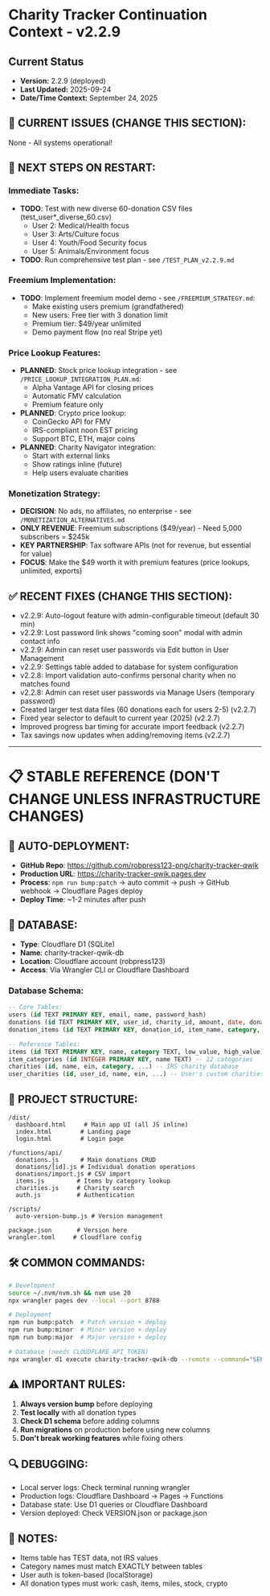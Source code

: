 # Charity Tracker Continuation Context - v2.2.9

## Current Status
- **Version:** 2.2.9 (deployed)
- **Last Updated:** 2025-09-24
- **Date/Time Context:** September 24, 2025

## 🚨 CURRENT ISSUES (CHANGE THIS SECTION):

None - All systems operational!

## 📌 NEXT STEPS ON RESTART:

### Immediate Tasks:
- **TODO**: Test with new diverse 60-donation CSV files (test_user*_diverse_60.csv)
  - User 2: Medical/Health focus
  - User 3: Arts/Culture focus
  - User 4: Youth/Food Security focus
  - User 5: Animals/Environment focus
- **TODO**: Run comprehensive test plan - see `/TEST_PLAN_v2.2.9.md`

### Freemium Implementation:
- **TODO**: Implement freemium model demo - see `/FREEMIUM_STRATEGY.md`:
  - Make existing users premium (grandfathered)
  - New users: Free tier with 3 donation limit
  - Premium tier: $49/year unlimited
  - Demo payment flow (no real Stripe yet)

### Price Lookup Features:
- **PLANNED**: Stock price lookup integration - see `/PRICE_LOOKUP_INTEGRATION_PLAN.md`:
  - Alpha Vantage API for closing prices
  - Automatic FMV calculation
  - Premium feature only
- **PLANNED**: Crypto price lookup:
  - CoinGecko API for FMV
  - IRS-compliant noon EST pricing
  - Support BTC, ETH, major coins
- **PLANNED**: Charity Navigator integration:
  - Start with external links
  - Show ratings inline (future)
  - Help users evaluate charities

### Monetization Strategy:
- **DECISION**: No ads, no affiliates, no enterprise - see `/MONETIZATION_ALTERNATIVES.md`
- **ONLY REVENUE**: Freemium subscriptions ($49/year) - Need 5,000 subscribers = $245k
- **KEY PARTNERSHIP**: Tax software APIs (not for revenue, but essential for value)
- **FOCUS**: Make the $49 worth it with premium features (price lookups, unlimited, exports)

## ✅ RECENT FIXES (CHANGE THIS SECTION):
- v2.2.9: Auto-logout feature with admin-configurable timeout (default 30 min)
- v2.2.9: Lost password link shows "coming soon" modal with admin contact info
- v2.2.9: Admin can reset user passwords via Edit button in User Management
- v2.2.9: Settings table added to database for system configuration
- v2.2.8: Import validation auto-confirms personal charity when no matches found
- v2.2.8: Admin can reset user passwords via Manage Users (temporary password)
- Created larger test data files (60 donations each for users 2-5) (v2.2.7)
- Fixed year selector to default to current year (2025) (v2.2.7)
- Improved progress bar timing for accurate import feedback (v2.2.7)
- Tax savings now updates when adding/removing items (v2.2.7)

---

# 📋 STABLE REFERENCE (DON'T CHANGE UNLESS INFRASTRUCTURE CHANGES)

## 🔧 AUTO-DEPLOYMENT:
- **GitHub Repo**: https://github.com/robpress123-png/charity-tracker-qwik
- **Production URL**: https://charity-tracker-qwik.pages.dev
- **Process**: `npm run bump:patch` → auto commit → push → GitHub webhook → Cloudflare Pages deploy
- **Deploy Time**: ~1-2 minutes after push

## 💾 DATABASE:
- **Type**: Cloudflare D1 (SQLite)
- **Name**: charity-tracker-qwik-db
- **Location**: Cloudflare account (robpress123)
- **Access**: Via Wrangler CLI or Cloudflare Dashboard

### Database Schema:
```sql
-- Core Tables:
users (id TEXT PRIMARY KEY, email, name, password_hash)
donations (id TEXT PRIMARY KEY, user_id, charity_id, amount, date, donation_type, ...)
donation_items (id TEXT PRIMARY KEY, donation_id, item_name, category, condition, quantity, unit_value, total_value, value_source TEXT)

-- Reference Tables:
items (id TEXT PRIMARY KEY, name, category TEXT, low_value, high_value) -- 497 test items
item_categories (id INTEGER PRIMARY KEY, name TEXT) -- 12 categories
charities (id, name, ein, category, ...) -- IRS charity database
user_charities (id, user_id, name, ein, ...) -- User's custom charities
```

## 📁 PROJECT STRUCTURE:
```
/dist/
  dashboard.html     # Main app UI (all JS inline)
  index.html        # Landing page
  login.html        # Login page

/functions/api/
  donations.js      # Main donations CRUD
  donations/[id].js # Individual donation operations
  donations/import.js # CSV import
  items.js         # Items by category lookup
  charities.js     # Charity search
  auth.js          # Authentication

/scripts/
  auto-version-bump.js # Version management

package.json       # Version here
wrangler.toml     # Cloudflare config
```

## 🛠 COMMON COMMANDS:
```bash
# Development
source ~/.nvm/nvm.sh && nvm use 20
npx wrangler pages dev --local --port 8788

# Deployment
npm run bump:patch  # Patch version + deploy
npm run bump:minor  # Minor version + deploy
npm run bump:major  # Major version + deploy

# Database (needs CLOUDFLARE_API_TOKEN)
npx wrangler d1 execute charity-tracker-qwik-db --remote --command="SELECT..."
```

## ⚠️ IMPORTANT RULES:
1. **Always version bump** before deploying
2. **Test locally** with all donation types
3. **Check D1 schema** before adding columns
4. **Run migrations** on production before using new columns
5. **Don't break working features** while fixing others

## 🔍 DEBUGGING:
- Local server logs: Check terminal running wrangler
- Production logs: Cloudflare Dashboard → Pages → Functions
- Database state: Use D1 queries or Cloudflare Dashboard
- Version deployed: Check VERSION.json or package.json

## 📝 NOTES:
- Items table has TEST data, not IRS values
- Category names must match EXACTLY between tables
- User auth is token-based (localStorage)
- All donation types must work: cash, items, miles, stock, crypto